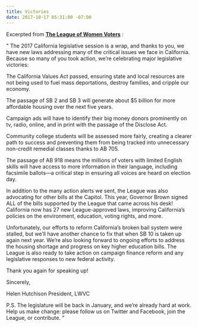 ```yaml
---
title: Victories
date: 2017-10-17 05:31:00 -07:00
---
```


Excerpted from [**The League of Women Voters**](https://lwvc.org/) :

"  The 2017 California legislative session is a wrap, and thanks to you, we have new laws addressing many of the critical issues we face in California. Because so many of you took action, we’re celebrating major legislative victories:

The California Values Act passed, ensuring state and local resources are not being used to fuel mass deportations, destroy families, and cripple our economy. 

The passage of SB 2 and SB 3 will generate about $5 billion for more affordable housing over the next five years. 
 
Campaign ads will have to identify their big money donors prominently on tv, radio, online, and in print with the passage of the Disclose Act.

Community college students will be assessed more fairly, creating a clearer path to success and preventing them from being tracked into unnecessary non-credit remedial classes thanks to AB 705.

The passage of AB 918 means the millions of voters with limited English skills will have access to more information in their language, including facsimile ballots—a critical step in ensuring all voices are heard on election day. 

In addition to the many action alerts we sent, the League was also advocating for other bills at the Capitol. This year, Governor Brown signed ALL of the bills supported by the League that came across his desk! California now has 27 new League-approved laws, improving California’s policies on the environment, education, voting rights, and more.

Unfortunately, our efforts to reform California’s broken bail system were stalled, but we’ll have another chance to fix that when SB 10 is taken up again next year. We’re also looking forward to ongoing efforts to address the housing shortage and progress on key higher education bills. The League is also ready to take action on campaign finance reform and any legislative responses to new federal activity. 

Thank you again for speaking up!   

Sincerely,

Helen Hutchison
President, LWVC

P.S. The legislature will be back in January, and we’re already hard at work. Help us make change: please follow us on Twitter and Facebook, join the League, or contribute.  "

